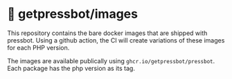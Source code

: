 # 🤖 getpressbot/images

This repository contains the bare docker images that are shipped with pressbot.
Using a github action, the CI will create variations of these images for each PHP version.

The images are available publically using `ghcr.io/getpressbot/pressbot`. Each package has the php version as its tag.


